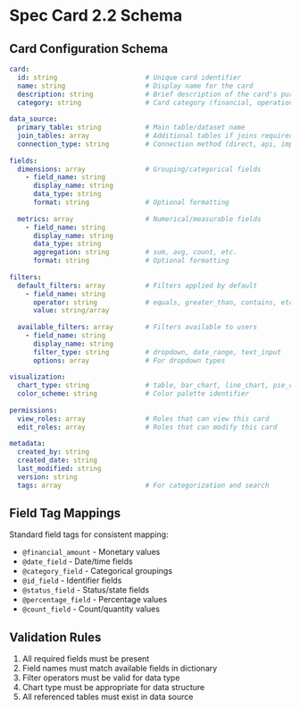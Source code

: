 # Spec Card 2.2 Schema

## Card Configuration Schema

```yaml
card:
  id: string                      # Unique card identifier
  name: string                    # Display name for the card
  description: string             # Brief description of the card's purpose
  category: string                # Card category (financial, operational, compliance, etc.)
  
data_source:
  primary_table: string           # Main table/dataset name
  join_tables: array              # Additional tables if joins required
  connection_type: string         # Connection method (direct, api, import)
  
fields:
  dimensions: array               # Grouping/categorical fields
    - field_name: string
      display_name: string
      data_type: string
      format: string              # Optional formatting
      
  metrics: array                  # Numerical/measurable fields
    - field_name: string
      display_name: string
      data_type: string
      aggregation: string         # sum, avg, count, etc.
      format: string              # Optional formatting
      
filters:
  default_filters: array          # Filters applied by default
    - field_name: string
      operator: string            # equals, greater_than, contains, etc.
      value: string/array
      
  available_filters: array        # Filters available to users
    - field_name: string
      display_name: string
      filter_type: string         # dropdown, date_range, text_input
      options: array              # For dropdown types
      
visualization:
  chart_type: string              # table, bar_chart, line_chart, pie_chart, etc.
  color_scheme: string            # Color palette identifier
  
permissions:
  view_roles: array               # Roles that can view this card
  edit_roles: array               # Roles that can modify this card
  
metadata:
  created_by: string
  created_date: string
  last_modified: string
  version: string
  tags: array                     # For categorization and search
```

## Field Tag Mappings

Standard field tags for consistent mapping:
- `@financial_amount` - Monetary values
- `@date_field` - Date/time fields
- `@category_field` - Categorical groupings
- `@id_field` - Identifier fields
- `@status_field` - Status/state fields
- `@percentage_field` - Percentage values
- `@count_field` - Count/quantity values

## Validation Rules

1. All required fields must be present
2. Field names must match available fields in dictionary
3. Filter operators must be valid for data type
4. Chart type must be appropriate for data structure
5. All referenced tables must exist in data source